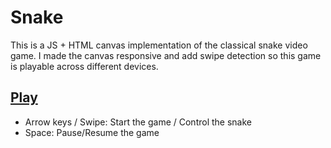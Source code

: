 # Snake

This is a JS + HTML canvas implementation of the classical snake video game. I made the canvas responsive and add swipe detection so this game is playable across different devices.

## [Play](http://desmonding.me/snake/)

- Arrow keys / Swipe: Start the game / Control the snake
- Space: Pause/Resume the game
